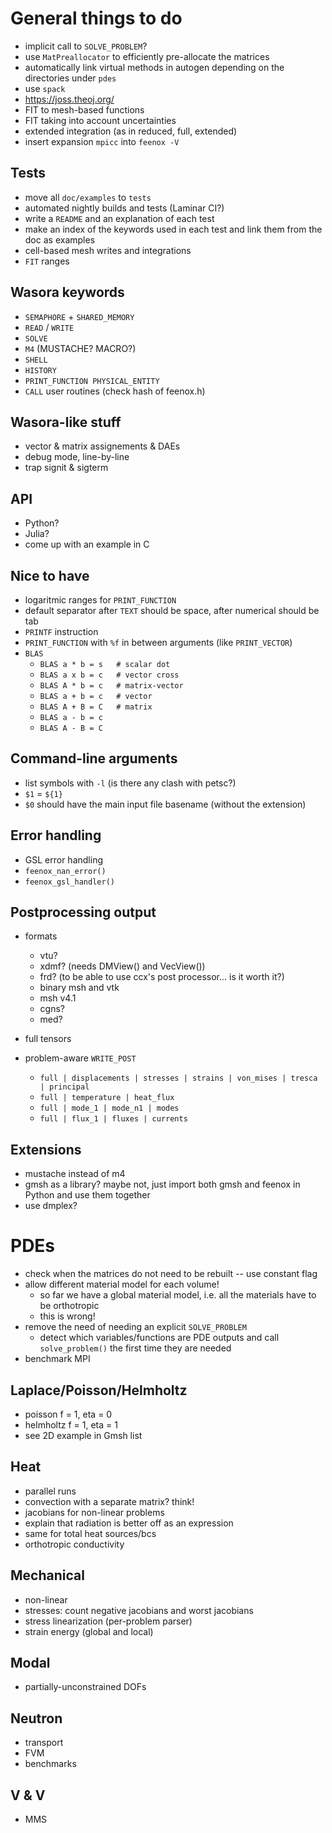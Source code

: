 # General things to do

 * implicit call to `SOLVE_PROBLEM`?
 * use `MatPreallocator` to efficiently pre-allocate the matrices
 * automatically link virtual methods in autogen depending on the directories under `pdes`
 * use `spack`
 * https://joss.theoj.org/
 * FIT to mesh-based functions
 * FIT taking into account uncertainties
 * extended integration (as in reduced, full, extended)
 * insert expansion `mpicc` into `feenox -V`
 
## Tests

 * move all `doc/examples` to `tests`
 * automated nightly builds and tests (Laminar CI?)
 * write a `README` and an explanation of each test
 * make an index of the keywords used in each test and link them from the doc as examples
 * cell-based mesh writes and integrations
 * `FIT` ranges

## Wasora keywords

 * `SEMAPHORE` + `SHARED_MEMORY`
 * `READ` / `WRITE`
 * `SOLVE`
 * `M4` (MUSTACHE? MACRO?)
 * `SHELL`
 * `HISTORY`
 * `PRINT_FUNCTION PHYSICAL_ENTITY`
 * `CALL` user routines (check hash of feenox.h)
 
## Wasora-like stuff

 * vector & matrix assignements & DAEs
 * debug mode, line-by-line
 * trap signit & sigterm

## API

 * Python?
 * Julia?
 * come up with an example in C

## Nice to have

 * logaritmic ranges for `PRINT_FUNCTION`
 * default separator after `TEXT` should be space, after numerical should be tab
 * `PRINTF` instruction
 * `PRINT_FUNCTION` with `%f` in between arguments (like `PRINT_VECTOR`)
 * `BLAS` 
   - `BLAS a * b = s   # scalar dot`
   - `BLAS a x b = c   # vector cross`
   - `BLAS A * b = c   # matrix-vector`
   - `BLAS a + b = c   # vector`
   - `BLAS A + B = C   # matrix`
   - `BLAS a - b = c`
   - `BLAS A - B = C`
   
 
## Command-line arguments

 * list symbols with `-l` (is there any clash with petsc?)
 * `$1` = `${1}`
 * `$0` should have the main input file basename (without the extension)
 
## Error handling 
 
 * GSL error handling
 * `feenox_nan_error()`
 * `feenox_gsl_handler()`

## Postprocessing output

 * formats
   - vtu?
   - xdmf? (needs DMView() and VecView())
   - frd? (to be able to use ccx's post processor... is it worth it?)
   - binary msh and vtk
   - msh v4.1
   - cgns?
   - med?
 
 * full tensors
 * problem-aware `WRITE_POST`
   - `full | displacements | stresses | strains | von_mises | tresca | principal`
   - `full | temperature | heat_flux`
   - `full | mode_1 | mode_n1 | modes`
   - `full | flux_1 | fluxes | currents`
 
## Extensions
 
 * mustache instead of m4
 * gmsh as a library? maybe not, just import both gmsh and feenox in Python and use them together
 * use dmplex?
 
# PDEs

 * check when the matrices do not need to be rebuilt -- use constant flag
 * allow different material model for each volume!
   - so far we have a global material model, i.e. all the materials have to be orthotropic
   - this is wrong!
 * remove the need of needing an explicit `SOLVE_PROBLEM`
   - detect which variables/functions are PDE outputs and call `solve_problem()` the first time they are needed
 * benchmark MPI
 
## Laplace/Poisson/Helmholtz

 * poisson f = 1, eta = 0
 * helmholtz f = 1, eta = 1
 * see 2D example in Gmsh list
 
## Heat

 * parallel runs
 * convection with a separate matrix? think!
 * jacobians for non-linear problems
 * explain that radiation is better off as an expression
 * same for total heat sources/bcs
 * orthotropic conductivity
 
## Mechanical

 * non-linear
 * stresses: count negative jacobians and worst jacobians
 * stress linearization (per-problem parser)
 * strain energy (global and local)

## Modal

 * partially-unconstrained DOFs
 
## Neutron

 * transport
 * FVM
 * benchmarks
 
## V & V

 * MMS

